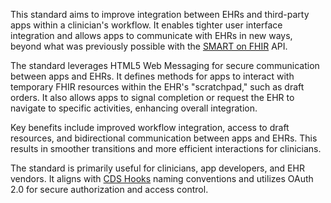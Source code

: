This standard aims to improve integration between EHRs and third-party apps within a clinician's workflow. It enables tighter user interface integration and allows apps to communicate with EHRs in new ways, beyond what was previously possible with the [SMART on FHIR](https://build.fhir.org/ig/HL7/hl7.fhir.uv.smart-app-launch) API.

The standard leverages HTML5 Web Messaging for secure communication between apps and EHRs. It defines methods for apps to interact with temporary FHIR resources within the EHR's "scratchpad," such as draft orders. It also allows apps to signal completion or request the EHR to navigate to specific activities, enhancing overall integration.

Key benefits include improved workflow integration, access to draft resources, and bidirectional communication between apps and EHRs. This results in smoother transitions and more efficient interactions for clinicians.

The standard is primarily useful for clinicians, app developers, and EHR vendors. It aligns with [CDS Hooks](https://build.fhir.org/ig/HL7/hl7.other.uv.cds-hooks) naming conventions and utilizes OAuth 2.0 for secure authorization and access control.
